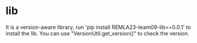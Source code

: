 # lib
It is a version-aware library, run 'pip install REMLA23-team09-lib==0.0.1' to install the lib. 
You can use "VersionUtil.get_version()" to check the version.
